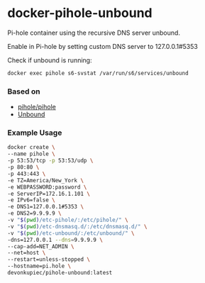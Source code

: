 # docker-pihole-unbound


Pi-hole container using the recursive DNS server unbound.

Enable in Pi-hole by setting custom DNS server to 127.0.0.1#5353

Check if unbound is running: 
```sh
docker exec pihole s6-svstat /var/run/s6/services/unbound
```



### Based on


* [pihole/pihole](https://hub.docker.com/r/pihole/pihole/)
* [Unbound](https://docs.pi-hole.net/guides/unbound/)

### Example Usage
```sh
docker create \
--name pihole \
-p 53:53/tcp -p 53:53/udp \
-p 80:80 \
-p 443:443 \
-e TZ=America/New_York \
-e WEBPASSWORD:password \
-e ServerIP=172.16.1.101 \
-e IPv6=false \
-e DNS1=127.0.0.1#5353 \
-e DNS2=9.9.9.9 \
-v "$(pwd)/etc-pihole/:/etc/pihole/" \
-v "$(pwd)/etc-dnsmasq.d/:/etc/dnsmasq.d/" \
-v "$(pwd)/etc-unbound/:/etc/unbound/" \
-dns=127.0.0.1 --dns=9.9.9.9 \
--cap-add=NET_ADMIN \
--net=host \
--restart=unless-stopped \
--hostname=pi.hole \
devonkupiec/pihole-unbound:latest

```

